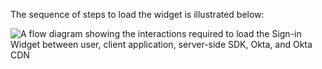 The sequence of steps to load the widget is illustrated below:

<div class="full">

![A flow diagram showing the interactions required to load the Sign-in Widget between user, client application, server-side SDK, Okta, and Okta CDN](/img/oie-embedded-sdk/oie-widget-dotnet-load-widget-flow-diagram.png)

<!--
   Source image: https://www.figma.com/file/YH5Zhzp66kGCglrXQUag2E/%F0%9F%93%8A-Updated-Diagrams-for-Dev-Docs?type=design&node-id=4365%3A14253&mode=design&t=1ZTmKvtCxAv4nM4q-1     oie-widget-dotnet-load-widget-flow-diagram
-->

</div>
